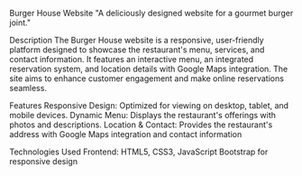 Burger House Website
"A deliciously designed website for a gourmet burger joint."

Description
The Burger House website is a responsive, user-friendly platform designed to showcase the 
restaurant's menu, services, and contact information. It features an interactive menu, an integrated 
reservation system, and location details with Google Maps integration. The site aims to enhance 
customer engagement and make online reservations seamless.

Features
Responsive Design: Optimized for viewing on desktop, tablet, and mobile devices.
Dynamic Menu: Displays the restaurant's offerings with photos and descriptions.
Location & Contact: Provides the restaurant's address with Google Maps integration and contact information

Technologies Used
Frontend:
HTML5, CSS3, JavaScript
Bootstrap for responsive design
